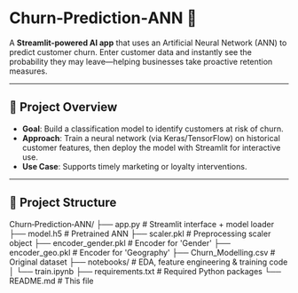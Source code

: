 # Churn‑Prediction‑ANN 🚀

A **Streamlit-powered AI app** that uses an Artificial Neural Network (ANN) to predict customer churn. Enter customer data and instantly see the probability they may leave—helping businesses take proactive retention measures.

---

## 🎯 Project Overview

- **Goal**: Build a classification model to identify customers at risk of churn.
- **Approach**: Train a neural network (via Keras/TensorFlow) on historical customer features, then deploy the model with Streamlit for interactive use.
- **Use Case**: Supports timely marketing or loyalty interventions.

---

## 📁 Project Structure

Churn‑Prediction‑ANN/
├── app.py                # Streamlit interface + model loader
├── model.h5              # Pretrained ANN
├── scaler.pkl            # Preprocessing scaler object
├── encoder_gender.pkl    # Encoder for 'Gender'
├── encoder_geo.pkl       # Encoder for 'Geography'
├── Churn_Modelling.csv   # Original dataset
├── notebooks/            # EDA, feature engineering & training code
│   └── train.ipynb
├── requirements.txt      # Required Python packages
└── README.md             # This file
